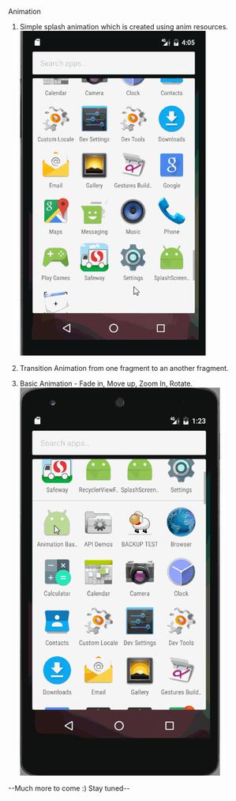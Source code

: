 Animation
1. Simple splash animation which is created using anim resources.
![](https://github.com/vimalathithanr/Animation/blob/master/Screenshot.gif)

2. Transition Animation from one fragment to an another fragment.

3. Basic Animation - Fade in, Move up, Zoom In, Rotate.
![](https://github.com/vimalathithanr/Animation/blob/master/AnimationBasics.gif)

--Much more to come :) Stay tuned--
